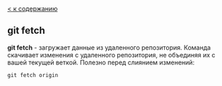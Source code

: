 [< к содержанию](./readme.md)

## git fetch

**git fetch** -  загружает данные из удаленного репозитория.
Команда скачивает изменения с удаленного репозитория, не объединяя их с вашей текущей веткой. Полезно перед слиянием изменений:

```
git fetch origin
```